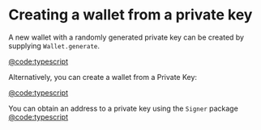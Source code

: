 # Creating a wallet from a private key

A new wallet with a randomly generated private key can be created by supplying `Wallet.generate`.

[@code:typescript](./packages/fuel-gauge/src/doc-types.test.ts#typedoc:wallets)

Alternatively, you can create a wallet from a Private Key:

[@code:typescript](./packages/fuel-gauge/src/doc-types.test.ts#typedoc:wallet-from-private-key)

You can obtain an address to a private key using the `Signer` package
[@code:typescript](./packages/fuel-gauge/src/doc-types.test.ts#typedoc:signer-address)
